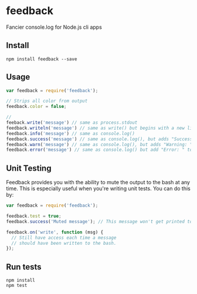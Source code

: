 feedback
========

Fancier console.log for Node.js cli apps

## Install

```
npm install feedback --save
```

## Usage

```javascript
var feedback = require('feedback');

// Strips all color from output
feedback.color = false;

//
feeback.write('message') // same as process.stdout
feedback.writeln('message') // same as write() but begins with a new line
feedback.info('message') // same as console.log()
feedback.success('message') // same as console.log(), but adds "Success: " to beginning
feedback.warn('message') // same as console.log(), but adds "Warning: " to beginning
feedback.error('message') // same as console.log() but add "Error: " to beginning
```

## Unit Testing

Feedback provides you with the ability to mute the output to the bash at any time. This is especially useful when you're writing unit tests. You can do this by:

```javascript
var feedback = require('feedback');

feedback.test = true;
feedback.success('Muted message'); // This message won't get printed to the bash

feedback.on('write', function (msg) {
  // Still have access each time a message 
  // should have been written to the bash.
});
```

## Run tests

```
npm install
npm test
```
